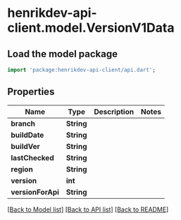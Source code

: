 # henrikdev-api-client.model.VersionV1Data

## Load the model package
```dart
import 'package:henrikdev-api-client/api.dart';
```

## Properties
Name | Type | Description | Notes
------------ | ------------- | ------------- | -------------
**branch** | **String** |  | 
**buildDate** | **String** |  | 
**buildVer** | **String** |  | 
**lastChecked** | **String** |  | 
**region** | **String** |  | 
**version** | **int** |  | 
**versionForApi** | **String** |  | 

[[Back to Model list]](../README.md#documentation-for-models) [[Back to API list]](../README.md#documentation-for-api-endpoints) [[Back to README]](../README.md)


